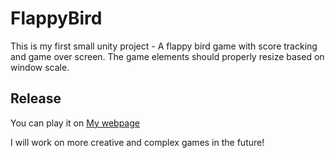 # FlappyBird
This is my first small unity project - A flappy bird game with score tracking and game over screen. The game elements should properly resize based on window scale.

## Release

You can play it on [My webpage](https://tommyzhou.net/flappybird/)

I will work on more creative and complex games in the future!
